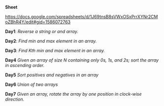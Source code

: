 **Sheet** 

https://docs.google.com/spreadsheets/d/1J69tnsB8sVWxOSxPrrXYNr2CMoZBhR4Y/edit#gid=1586072763

**Day1**:
_Reverse a string or and array._

**Day2**:
_Find min and max element in an array._

**Day3**:
_Find Kth min and max element in an array._

**Day4**
_Given an array of size N containing only 0s, 1s, and 2s; sort the array in ascending order._

**Day5**
_Sort positives and negatives in an array_

**Day6**
_Union of two arrays_

**Day7**
_Given an array, rotate the array by one position in clock-wise direction._